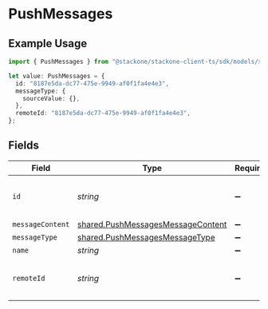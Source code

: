 # PushMessages

## Example Usage

```typescript
import { PushMessages } from "@stackone/stackone-client-ts/sdk/models/shared";

let value: PushMessages = {
  id: "8187e5da-dc77-475e-9949-af0f1fa4e4e3",
  messageType: {
    sourceValue: {},
  },
  remoteId: "8187e5da-dc77-475e-9949-af0f1fa4e4e3",
};
```

## Fields

| Field                                                                                         | Type                                                                                          | Required                                                                                      | Description                                                                                   | Example                                                                                       |
| --------------------------------------------------------------------------------------------- | --------------------------------------------------------------------------------------------- | --------------------------------------------------------------------------------------------- | --------------------------------------------------------------------------------------------- | --------------------------------------------------------------------------------------------- |
| `id`                                                                                          | *string*                                                                                      | :heavy_minus_sign:                                                                            | Unique identifier                                                                             | 8187e5da-dc77-475e-9949-af0f1fa4e4e3                                                          |
| `messageContent`                                                                              | [shared.PushMessagesMessageContent](../../../sdk/models/shared/pushmessagesmessagecontent.md) | :heavy_minus_sign:                                                                            | N/A                                                                                           |                                                                                               |
| `messageType`                                                                                 | [shared.PushMessagesMessageType](../../../sdk/models/shared/pushmessagesmessagetype.md)       | :heavy_minus_sign:                                                                            | N/A                                                                                           |                                                                                               |
| `name`                                                                                        | *string*                                                                                      | :heavy_minus_sign:                                                                            | N/A                                                                                           |                                                                                               |
| `remoteId`                                                                                    | *string*                                                                                      | :heavy_minus_sign:                                                                            | Provider's unique identifier                                                                  | 8187e5da-dc77-475e-9949-af0f1fa4e4e3                                                          |